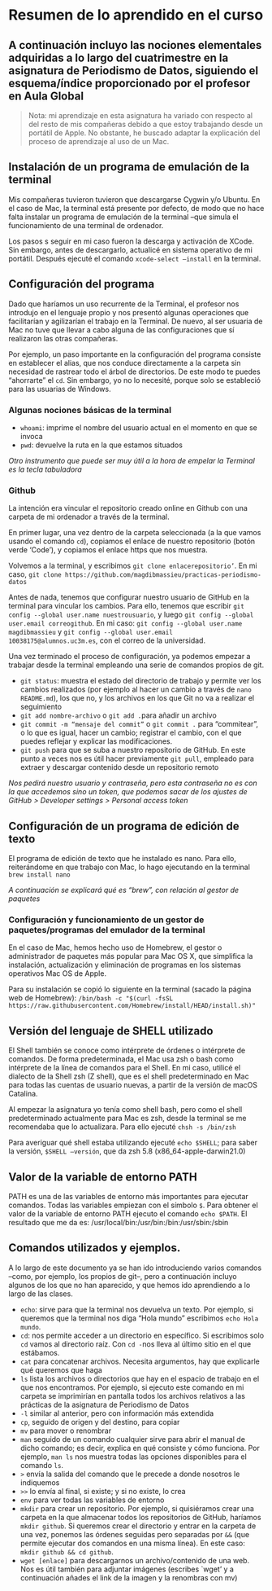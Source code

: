 # Resumen de lo aprendido en el curso

## **A continuación incluyo las nociones elementales adquiridas a lo largo del cuatrimestre en la asignatura de Periodismo de Datos, siguiendo el esquema/índice proporcionado por el profesor en Aula Global**

> Nota: mi aprendizaje en esta asignatura ha variado con respecto al del resto de mis compañeras debido a que estoy trabajando desde un portátil de Apple. No obstante, he buscado adaptar la explicación del proceso de aprendizaje al uso de un Mac.

## **Instalación de un programa de emulación de la terminal**

Mis compañeras tuvieron tuvieron que descargarse Cygwin y/o Ubuntu. En el caso de Mac, la terminal está presente por defecto, de modo que no hace falta instalar un programa de emulación de la terminal –que simula el funcionamiento de una terminal de ordenador. 

Los pasos s seguir en mi caso fueron la descarga y activación de XCode. Sin embargo, antes de descargarlo, actualicé en sistema operativo de mi portátil. Después ejecuté el comando `xcode-select –install` en la terminal. 

## **Configuración del programa**

Dado que haríamos un uso recurrente de la Terminal, el profesor nos introdujo en el lenguaje propio y nos presentó algunas operaciones que facilitarían y agilizarían el trabajo en la Terminal. De nuevo, al ser usuaria de Mac no tuve que llevar a cabo alguna de las configuraciones que sí realizaron las otras compañeras.

Por ejemplo, un paso importante en la configuración del programa consiste en establecer el alias, que nos conduce directamente a la carpeta sin necesidad de rastrear todo el árbol de directorios. De este modo te puedes “ahorrarte” el `cd`. Sin embargo, yo no lo necesité, porque solo se estableció para las usuarias de Windows.

### Algunas nociones básicas de la terminal

- `whoami`:  imprime el nombre del usuario actual en el momento en que se invoca
- `pwd`: devuelve la ruta en la que estamos situados

*Otro instrumento que puede ser muy útil a la hora de empelar la Terminal es la tecla tabuladora*

### Github

La intención era vincular el repositorio creado online en Github con una carpeta de mi ordenador a través de la terminal. 

En primer lugar, una vez dentro de la carpeta seleccionada (a la que vamos usando el comando `cd`), copiamos el enlace de nuestro repositorio (botón verde ‘Code’), y copiamos el enlace https que nos muestra. 

Volvemos a la terminal, y escribimos `git clone enlacerepositorio’`. En mi caso, `git clone https://github.com/magdibmassieu/practicas-periodismo-datos` 

Antes de nada, tenemos que configurar nuestro usuario de GitHub en la terminal para vincular los cambios. Para ello, tenemos que escribir `git config --global user.name nuestrousuario`, y luego `git config --global user.email correogithub`. En mi caso: `git config --global user.name magdibmassieu` y `git config --global user.email 10038175@alumnos.uc3m.es`, con el correo de la universidad.

Una vez terminado el proceso de configuración, ya podemos empezar a trabajar desde la terminal empleando una serie de comandos propios de git. 

- `git status`: muestra el estado del directorio de trabajo y permite ver los cambios realizados (por ejemplo al hacer un cambio a través de `nano README.md`), los que no, y los archivos en los que Git no va a realizar el seguimiento
- `git add nombre-archivo` o `git add .`para añadir un archivo
- `git commit -m “mensaje del commit”` o `git commit .` para “commitear”, o lo que es igual, hacer un cambio; registrar el cambio, con el que puedes reflejar y explicar las modificaciones. 
- `git push` para que se suba a nuestro repositorio de GitHub. En este punto a veces nos es útil hacer previamente `git pull`, empleado para extraer y descargar contenido desde un repositorio remoto

*Nos pedirá nuestro usuario y contraseña, pero esta contraseña no es con la que accedemos sino un token, que podemos sacar de los ajustes de GitHub > Developer settings > Personal access token*


## Configuración de un programa de edición de texto

El programa de edición de texto que he instalado es nano. Para ello, reiterándome en que trabajo con Mac, lo hago ejecutando en la terminal `brew install nano`

*A continuación se explicará qué es “brew”, con relación al gestor de paquetes*

### Configuración y funcionamiento de un gestor de paquetes/programas del emulador de la terminal

En el caso de Mac, hemos hecho uso de Homebrew, el gestor o administrador de paquetes más popular para Mac OS X, que simplifica la instalación, actualización y eliminación de programas en los sistemas operativos Mac OS de Apple. 

Para su instalación se copió lo siguiente en la terminal (sacado la página web de Homebrew): 
`/bin/bash -c "$(curl -fsSL https://raw.githubusercontent.com/Homebrew/install/HEAD/install.sh)"`


## Versión del lenguaje de SHELL utilizado

El Shell también se conoce como intérprete de órdenes o intérprete de comandos. De forma predeterminada, el Mac usa zsh o bash como intérprete de la línea de comandos para el Shell. En mi caso, utilicé el dialecto de la Shell zsh (Z shell), que es el shell predeterminado en Mac para todas las cuentas de usuario nuevas, a partir de la versión de macOS Catalina.

Al empezar la asignatura yo tenía como shell bash, pero como el shell predeterminado actualmente para Mac es zsh, desde la terminal se me recomendaba que lo actualizara. Para ello ejecuté `chsh -s /bin/zsh`

Para averiguar qué shell estaba utilizando ejecuté `echo $SHELL`; para saber la versión, `$SHELL –versión`, que da zsh 5.8 (x86_64-apple-darwin21.0)

## Valor de la variable de entorno PATH

PATH es una de las variables de entorno más importantes para ejecutar comandos. Todas las variables empiezan con el símbolo `$`. Para obtener el valor de la variable de entorno PATH ejecuto el comando `echo $PATH`. El resultado que me da es:
/usr/local/bin:/usr/bin:/bin:/usr/sbin:/sbin


## Comandos utilizados y ejemplos.

A lo largo de este documento ya se han ido introduciendo varios comandos –como, por ejemplo, los propios de git–, pero a continuación incluyo algunos de los que no han aparecido, y que hemos ido aprendiendo a lo largo de las clases.
- `echo`: sirve para que la terminal nos devuelva un texto. Por ejemplo, si queremos que la terminal nos diga “Hola mundo” escribimos `echo Hola mundo`.
- `cd`: nos permite acceder a un directorio en específico. Si escribimos solo `cd` vamos al directorio raíz. Con `cd -`nos lleva al último sitio en el que estábamos.
- `cat` para concatenar archivos. Necesita argumentos, hay que explicarle qué queremos que haga
- `ls` lista los archivos o directorios que hay en el espacio de trabajo en el que nos encontramos. Por ejemplo, si ejecuto este comando en mi carpeta se imprimirían en pantalla todos los archivos relativos a las prácticas de la asignatura de Periodismo de Datos
- `-l` similar al anterior, pero con información más extendida
- `cp`, seguido de origen y del destino, para copiar
- `mv` para mover o renombrar
- `man` seguido de un comando cualquier sirve para abrir el manual de dicho comando; es decir, explica en qué consiste y cómo funciona. Por ejemplo, `man ls` nos muestra todas las opciones disponibles para el comando `ls`. 
- `>` envía la salida del comando que le precede a donde nosotros le indiquemos
- `>>` lo envía al final, si existe; y si no existe, lo crea
- `env` para ver todas las variables de entorno
- `mkdir` para crear un repositorio. Por ejemplo, si quisiéramos crear una carpeta en la que almacenar todos los repositorios de GitHub, haríamos `mkdir github`. Si queremos crear el directorio y entrar en la carpeta de una vez, ponemos las órdenes seguidas pero separadas por `&&` (que permite ejecutar dos comandos en una misma línea). En este caso: `mkdir github && cd github`.
- `wget [enlace]` para descargarnos un archivo/contenido de una web. Nos es útil también para adjuntar imágenes (escribes `wget’ y a continuación añades el link de la imagen y la renombras con mv)


